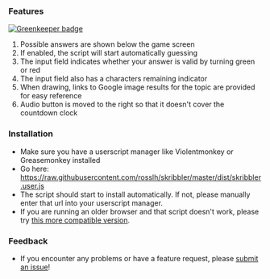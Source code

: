### Features

[![Greenkeeper badge](https://badges.greenkeeper.io/rosslh/skribbler.svg)](https://greenkeeper.io/)

1. Possible answers are shown below the game screen
2. If enabled, the script will start automatically guessing
3. The input field indicates whether your answer is valid by turning green or red
4. The input field also has a characters remaining indicator
5. When drawing, links to Google image results for the topic are provided for easy reference
6. Audio button is moved to the right so that it doesn't cover the countdown clock

### Installation
* Make sure you have a userscript manager like Violentmonkey or Greasemonkey installed
* Go here: https://raw.githubusercontent.com/rosslh/skribbler/master/dist/skribbler.user.js
* The script should start to install automatically. If not, please manually enter that url into your userscript manager.
* If you are running an older browser and that script doesn't work, please try [this more compatible version](https://raw.githubusercontent.com/rosslh/skribbler/master/dist/ES5.user.js).

### Feedback
* If you encounter any problems or have a feature request, please [submit an issue](https://github.com/rosslh/skribbler/issues/new)!
